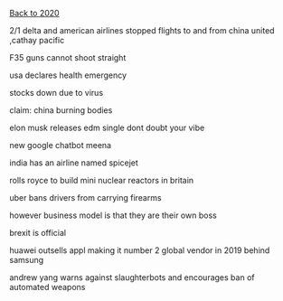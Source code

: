 [Back to 2020](2020index.md)

2/1 
delta and american airlines stopped flights to and from china 
united ,cathay pacific 

F35 guns cannot shoot straight 

usa declares health emergency 

stocks down due to virus 

claim: china burning bodies 

elon musk releases edm single 
dont doubt your vibe 

new google chatbot meena 

india has an airline named spicejet 

rolls royce to build mini nuclear reactors in britain 

uber bans drivers from carrying firearms 

however business model is that they are their own boss 

brexit is official 

huawei outsells appl making it number 2 global vendor in 2019 
behind samsung 

andrew yang warns against slaughterbots and encourages ban of automated weapons 

